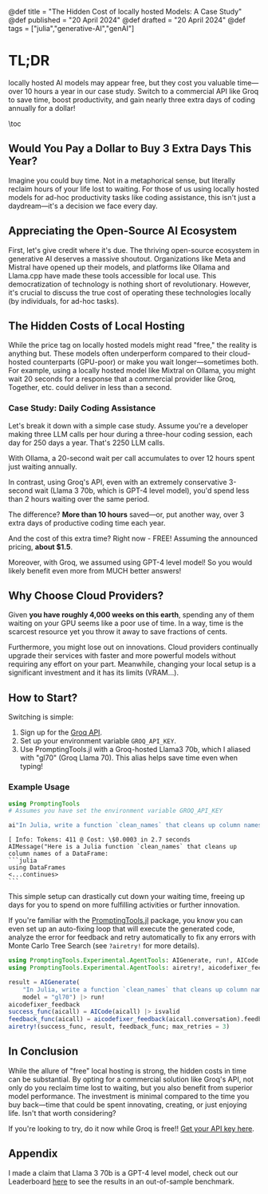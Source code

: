 @def title = "The Hidden Cost of locally hosted Models: A Case Study"
@def published = "20 April 2024"
@def drafted = "20 April 2024"
@def tags = ["julia","generative-AI","genAI"]

# TL;DR
locally hosted AI models may appear free, but they cost you valuable time—over 10 hours a year in our case study. Switch to a commercial API like Groq to save time, boost productivity, and gain nearly three extra days of coding annually for a dollar!

\toc

## Would You Pay a Dollar to Buy 3 Extra Days This Year?

Imagine you could buy time. Not in a metaphorical sense, but literally reclaim hours of your life lost to waiting. For those of us using locally hosted models for ad-hoc productivity tasks like coding assistance, this isn't just a daydream—it's a decision we face every day.

## Appreciating the Open-Source AI Ecosystem

First, let's give credit where it's due. The thriving open-source ecosystem in generative AI deserves a massive shoutout. Organizations like Meta and Mistral have opened up their models, and platforms like Ollama and Llama.cpp have made these tools accessible for local use. This democratization of technology is nothing short of revolutionary. However, it's crucial to discuss the true cost of operating these technologies locally (by individuals, for ad-hoc tasks).

## The Hidden Costs of Local Hosting

While the price tag on locally hosted models might read "free," the reality is anything but. These models often underperform compared to their cloud-hosted counterparts (GPU-poor) or make you wait longer—sometimes both. For example, using a locally hosted model like Mixtral on Ollama, you might wait 20 seconds for a response that a commercial provider like Groq, Together, etc. could deliver in less than a second.

### Case Study: Daily Coding Assistance

Let's break it down with a simple case study. Assume you're a developer making three LLM calls per hour during a three-hour coding session, each day for 250 days a year. That's 2250 LLM calls.

With Ollama, a 20-second wait per call accumulates to over 12 hours spent just waiting annually. 

In contrast, using Groq's API, even with an extremely conservative 3-second wait (Llama 3 70b, which is GPT-4 level model), you'd spend less than 2 hours waiting over the same period.

The difference? **More than 10 hours** saved—or, put another way, over 3 extra days of productive coding time each year. 

And the cost of this extra time? Right now - FREE! Assuming the announced pricing, **about \$1.5**.

Moreover, with Groq, we assumed using GPT-4 level model! So you would likely benefit even more from MUCH better answers!

## Why Choose Cloud Providers?

Given **you have roughly 4,000 weeks on this earth**, spending any of them waiting on your GPU seems like a poor use of time. In a way, time is the scarcest resource yet you throw it away to save fractions of cents.

Furthermore, you might lose out on innovations. Cloud providers continually upgrade their services with faster and more powerful models without requiring any effort on your part. Meanwhile, changing your local setup is a significant investment and it has its limits (VRAM...).

## How to Start?

Switching is simple:
1. Sign up for the [Groq API](https://console.groq.com/keys).
2. Set up your environment variable `GROQ_API_KEY`.
3. Use PromptingTools.jl with a Groq-hosted Llama3 70b, which I aliased with "gl70" (Groq Llama 70). This alias helps save time even when typing!

### Example Usage

```julia
using PromptingTools
# Assumes you have set the environment variable GROQ_API_KEY

ai"In Julia, write a function `clean_names` that cleans up column names of a DataFrame"gl70
```

````plaintext
[ Info: Tokens: 411 @ Cost: \$0.0003 in 2.7 seconds
AIMessage("Here is a Julia function `clean_names` that cleans up column names of a DataFrame:
```julia
using DataFrames
<...continues>
```
````

This simple setup can drastically cut down your waiting time, freeing up days for you to spend on more fulfilling activities or further innovation.

If you're familiar with the [PromptingTools.jl](https://github.com/svilupp/PromptingTools.jl) package, you know you can even set up an auto-fixing loop that will execute the generated code, analyze the error for feedback and retry automatically to fix any errors with Monte Carlo Tree Search (see `?airetry!` for more details).

```julia
using PromptingTools.Experimental.AgentTools: AIGenerate, run!, AICode
using PromptingTools.Experimental.AgentTools: airetry!, aicodefixer_feedback

result = AIGenerate(
    "In Julia, write a function `clean_names` that cleans up column names of a DataFrame";
    model = "gl70") |> run!
aicodefixer_feedback
success_func(aicall) = AICode(aicall) |> isvalid
feedback_func(aicall) = aicodefixer_feedback(aicall.conversation).feedback
airetry!(success_func, result, feedback_func; max_retries = 3)
```


## In Conclusion

While the allure of "free" local hosting is strong, the hidden costs in time can be substantial. By opting for a commercial solution like Groq's API, not only do you reclaim time lost to waiting, but you also benefit from superior model performance. The investment is minimal compared to the time you buy back—time that could be spent innovating, creating, or just enjoying life. Isn't that worth considering?

If you're looking to try, do it now while Groq is free!! [Get your API key here](https://console.groq.com/keys).

## Appendix

I made a claim that Llama 3 70b is a GPT-4 level model, check out our Leaderboard [here](https://siml.earth/Julia-LLM-Leaderboard/dev/examples/summarize_results_local/#Model-Comparison) to see the results in an out-of-sample benchmark.
